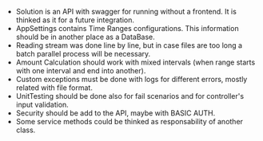 - Solution is an API with swagger for running without a frontend. It is thinked as it for a future integration.
- AppSettings contains Time Ranges configurations. This information should be in another place as a DataBase.
- Reading stream was done line by line, but in case files are too long a batch parallel process will be necessary.
- Amount Calculation should work with mixed intervals (when range starts with one interval and end into another).
- Custom exceptions must be done with logs for different errors, mostly related with file format.
- UnitTesting should be done also for fail scenarios and for controller's input validation.
- Security should be add to the API, maybe with BASIC AUTH.
- Some service methods could be thinked as responsability of another class.